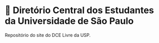 # 🚩 Diretório Central dos Estudantes da Universidade de São Paulo

Repositório do site do DCE Livre da USP.